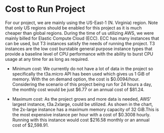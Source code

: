 # Cost to Run Project

For our project, we are mainly using the US-East-1 (N. Virginia) region. Note that only US regions should be enabled for this project as it is much cheaper than global regions. During the time of us utilizing AWS, we were mainly billed for Elastic Compute Cloud (ECC). ECC has many instances that can be used, but T3 instances satisfy the needs of running the project. T3 instances are the low cost burstable general purpose instance types that provide a baseline level of CPU performance with the ability to burst CPU usage at any time for as long as required. 

- Minimum cost:
    We currently do not have a lot of data in the project so specifically the t3a.micro API has been used which gives us 1 GiB of memory. With the on demand option, the cost is $0.0094/hour. Considering the scenario of this project being run for 24 hours a day, the monthly cost would be just $6.77 or an annual cost of $81.24.

- Maximum cost:
    As the project grows and more data is needed, AWS’ largest instance, t3a.2xlarge, could be utilized. As shown in the chart, the 2x-large instance has a maximum memory capacity of 32 GiB.This is the most expensive instance per hour with a cost of $0.3008 hourly. Running with this instance would cost $216.58 monthly or an annual cost of $2,598.91. 

